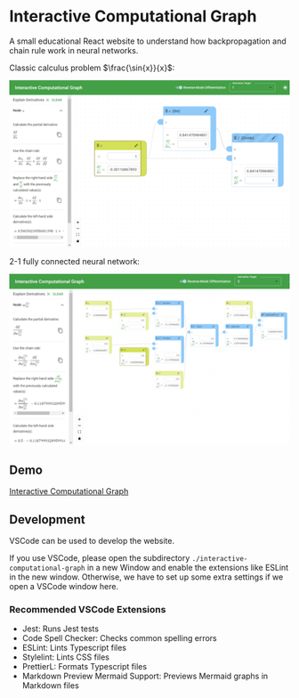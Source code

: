 # Interactive Computational Graph

A small educational React website to understand how backpropagation and chain rule work in neural networks.

Classic calculus problem $\frac{\sin{x}}{x}$:

![screenshot 1](./screenshots/screenshot1.png "Screenshot 1")

2-1 fully connected neural network:

![screenshot 2](./screenshots/screenshot2.png "Screenshot 2")

## Demo

[Interactive Computational Graph](https://sc420.github.io/interactive-computational-graph/)

## Development

VSCode can be used to develop the website.

If you use VSCode, please open the subdirectory `./interactive-computational-graph` in a new Window and enable the extensions like ESLint in the new window. Otherwise, we have to set up some extra settings if we open a VSCode window here.

### Recommended VSCode Extensions

- Jest: Runs Jest tests
- Code Spell Checker: Checks common spelling errors
- ESLint: Lints Typescript files
- Stylelint: Lints CSS files
- PrettierL: Formats Typescript files
- Markdown Preview Mermaid Support: Previews Mermaid graphs in Markdown files
